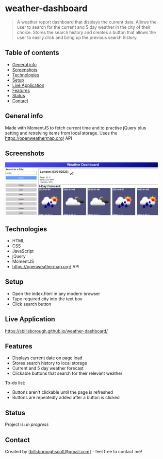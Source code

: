 # weather-dashboard

> A weather report dashboard that displays the current date. Allows the user to search for the current and 5 day weather in the city of their choice. Stores the search history and creates a button that allows the user to easily click and bring up the previous search history.

## Table of contents

- [General info](#general-info)
- [Screenshots](#screenshots)
- [Technologies](#technologies)
- [Setup](#setup)
- [Live Application](#live-application)
- [Features](#features)
- [Status](#status)
- [Contact](#contact)

## General info

Made with MomentJS to fetch current time and to practise jQuery plus setting and retreiving items from local storage. Uses the https://openweathermap.org/ API

## Screenshots

![Example screenshot](./assets/images/sample.png)

## Technologies

- HTML
- CSS
- JavaScript
- jQuery
- MomentJS
- https://openweathermap.org/ API

## Setup

- Open the index.html in any modern browser
- Type required city into the text box
- Click search button

## Live Application

https://sbillsborough.github.io/weather-dashboard/

## Features

- Displays current date on page load
- Stores search history to local storage
- Current and 5 day weather forecast
- Clickable buttons that search for their relevant weather

To-do list:

- Buttons aren't clickable until the page is refreshed
- Buttons are repeatedly added after a button is clicked

## Status

Project is: _in progress_

## Contact

Created by [billsboroughscott@gmail.com] - feel free to contact me!
